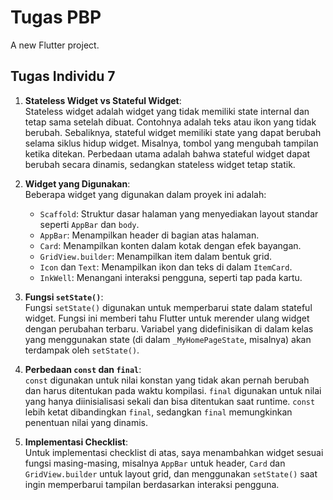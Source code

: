 # Tugas PBP

A new Flutter project.

## Tugas Individu 7
1. **Stateless Widget vs Stateful Widget**:  
   Stateless widget adalah widget yang tidak memiliki state internal dan tetap sama setelah dibuat. Contohnya adalah teks atau ikon yang tidak berubah. Sebaliknya, stateful widget memiliki state yang dapat berubah selama siklus hidup widget. Misalnya, tombol yang mengubah tampilan ketika ditekan. Perbedaan utama adalah bahwa stateful widget dapat berubah secara dinamis, sedangkan stateless widget tetap statik.

2. **Widget yang Digunakan**:  
   Beberapa widget yang digunakan dalam proyek ini adalah:
   - `Scaffold`: Struktur dasar halaman yang menyediakan layout standar seperti `AppBar` dan `body`.
   - `AppBar`: Menampilkan header di bagian atas halaman.
   - `Card`: Menampilkan konten dalam kotak dengan efek bayangan.
   - `GridView.builder`: Menampilkan item dalam bentuk grid.
   - `Icon` dan `Text`: Menampilkan ikon dan teks di dalam `ItemCard`.
   - `InkWell`: Menangani interaksi pengguna, seperti tap pada kartu.

3. **Fungsi `setState()`**:  
   Fungsi `setState()` digunakan untuk memperbarui state dalam stateful widget. Fungsi ini memberi tahu Flutter untuk merender ulang widget dengan perubahan terbaru. Variabel yang didefinisikan di dalam kelas yang menggunakan state (di dalam `_MyHomePageState`, misalnya) akan terdampak oleh `setState()`.

4. **Perbedaan `const` dan `final`**:  
   `const` digunakan untuk nilai konstan yang tidak akan pernah berubah dan harus ditentukan pada waktu kompilasi. `final` digunakan untuk nilai yang hanya diinisialisasi sekali dan bisa ditentukan saat runtime. `const` lebih ketat dibandingkan `final`, sedangkan `final` memungkinkan penentuan nilai yang dinamis.

5. **Implementasi Checklist**:  
   Untuk implementasi checklist di atas, saya menambahkan widget sesuai fungsi masing-masing, misalnya `AppBar` untuk header, `Card` dan `GridView.builder` untuk layout grid, dan menggunakan `setState()` saat ingin memperbarui tampilan berdasarkan interaksi pengguna.